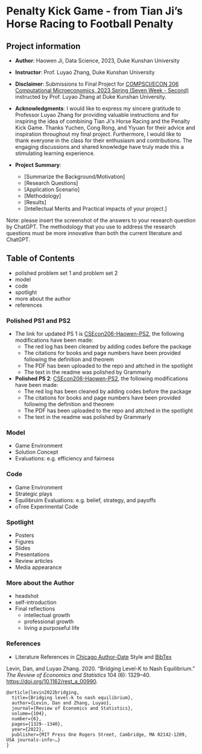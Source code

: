 # Penalty Kick Game - from Tian Ji’s Horse Racing to Football Penalty
## Project information
- **Author**: Haowen Ji, Data Science, 2023, Duke Kunshan University
- **Instructor**: Prof. Luyao Zhang, Duke Kunshan University
- **Disclaimer**: Submissions to Final Project for [COMPSCI/ECON 206 Computational Microeconomics, 2023 Spring (Seven Week - Second)](https://ce.pubpub.org/) instructed by Prof. Luyao Zhang at Duke Kunshan University.
- **Acknowledgments**: I would like to express my sincere gratitude to Professor Luyao Zhang for providing valuable instructions and for inspiring the idea of combining Tian Ji's Horse Racing and the Penalty Kick Game. Thanks Yuchen, Cong Rong, and Yiyuan for their advice and inspiration throughout my final project. Furthermore, I would like to thank everyone in the class for their enthusiasm and contributions. The engaging discussions and shared knowledge have truly made this a stimulating learning experience.

- **Project Summary**: 
  - [Summarize the Background/Motivation]
  - [Research Questions]
  - [Application Scenario]
  - [Methodology]
  - [Results]
  - [Intellectual Merits and Practical impacts of your project.]
  
   
Note: please insert the screenshot of the answers to your research question by ChatGPT. The methodology that you use to address the research questions must be more innovative than both the current literature and ChatGPT. 

## Table of Contents

- polished problem set 1 and problem set 2
- model
- code
- spotlight
- more about the author
- references

### Polished PS1 and PS2
- The link for updated PS 1 is [CSEcon206-Haowen-PS2](https://github.com/Rising-Stars-by-Sunshine/CSEcon206-Haowen-PS2), the following modifications have been made:
  - The red log has been cleaned by adding codes before the package
  - The citations for books and page numbers have been provided following the definition and theorem
  - The PDF has been uploaded to the repo and attched in the spotlight
  - The text in the readme was polished by Grammarly
- **Polished PS 2**: [CSEcon206-Haowen-PS2](https://github.com/Rising-Stars-by-Sunshine/CSEcon206-Haowen-PS2), the following modifications have been made:
  - The red log has been cleaned by adding codes before the package
  - The citations for books and page numbers have been provided following the definition and theorem
  - The PDF has been uploaded to the repo and attched in the spotlight
  - The text in the readme was polished by Grammarly

### Model
- Game Environment
- Solution Concept
- Evaluations: e.g. efficiency and fairness

### Code
- Game Environment
- Strategic plays
- Equilibruim Evaluations: e.g. belief, strategy, and payoffs
- oTree Experimental Code 


### Spotlight
- Posters
- Figures
- Slides
- Presentations
- Review articles
- Media appearance

### More about the Author
- headshot
- self-introduction
- Final reflections 
  - intellectual growth
  - professional growth
  - living a purposeful life

### References

- Literature References in [Chicago Author-Date](https://www.chicagomanualofstyle.org/tools_citationguide/citation-guide-2.html) Style and [BibTex](https://scholar.google.com/) 

Levin, Dan, and Luyao Zhang. 2020. “Bridging Level-K to Nash Equilibrium.” *The Review of Economics and Statistics* 104 (6): 1329–40. https://doi.org/10.1162/rest_a_00990.

```
@article{levin2022bridging,
  title={Bridging level-k to nash equilibrium},
  author={Levin, Dan and Zhang, Luyao},
  journal={Review of Economics and Statistics},
  volume={104},
  number={6},
  pages={1329--1340},
  year={2022},
  publisher={MIT Press One Rogers Street, Cambridge, MA 02142-1209, USA journals-info~…}
}
```

